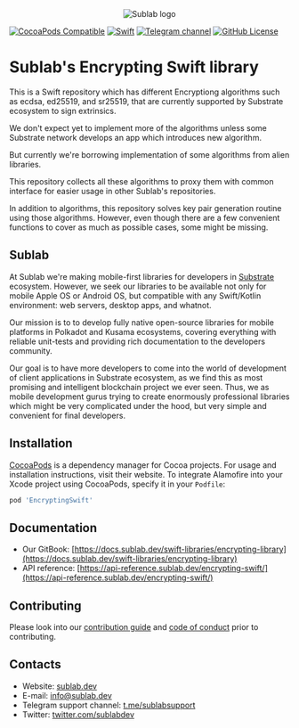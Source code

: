 <div align="center">

  <picture>
    <source media="(prefers-color-scheme: dark)" srcset="https://sublab.dev/logo_light.png">
    <img alt="Sublab logo" src="https://sublab.dev/logo.png">
  </picture>

</div>

[![CocoaPods Compatible](https://img.shields.io/cocoapods/v/encrypting-swift)](https://img.shields.io/cocoapods/v/encrypting-swift)
[![Swift](https://img.shields.io/badge/Swift-5.0.0-orange?style=flat-square)](https://img.shields.io/badge/Swift-5.0.0-Orange?style=flat-square)
[![Telegram channel](https://img.shields.io/badge/chat-telegram-green.svg?logo=telegram)](https://t.me/sublabsupport)
[![GitHub License](https://img.shields.io/badge/license-Apache%20License%202.0-blue.svg?style=flat)](http://www.apache.org/licenses/LICENSE-2.0)

# Sublab's Encrypting Swift library

This is a Swift repository which has different Encryptiong algorithms such as ecdsa, ed25519, and sr25519, that are currently supported by Substrate ecosystem to sign extrinsics.

We don't expect yet to implement more of the algorithms unless some Substrate network develops an app which introduces new algorithm.

But currently we're borrowing implementation of some algorithms from alien libraries.

This repository collects all these algorithms to proxy them with common interface for easier usage in other Sublab's repositories.

In addition to algorithms, this repository solves key pair generation routine using those algorithms. However, even though there are a few convenient functions to cover as much as possible cases, some might be missing.

## Sublab

At Sublab we're making mobile-first libraries for developers in [Substrate](https://substrate.io) ecosystem. However, we seek our libraries to be available not only for mobile Apple OS or Android OS, but compatible with any Swift/Kotlin environment: web servers, desktop apps, and whatnot.

Our mission is to to develop fully native open-source libraries for mobile platforms in Polkadot and Kusama ecosystems, covering everything with reliable unit-tests and providing rich documentation to the developers community. 

Our goal is to have more developers to come into the world of development of client applications in Substrate ecosystem, as we find this as most promising and intelligent blockchain project we ever seen. Thus, we as mobile development gurus trying to create enormously professional libraries which might be very complicated under the hood, but very simple and convenient for final developers.

## Installation

[CocoaPods](https://cocoapods.org) is a dependency manager for Cocoa projects. For usage and installation instructions, visit their website. To integrate Alamofire into your Xcode project using CocoaPods, specify it in your `Podfile`:

```ruby
pod 'EncryptingSwift'
```

## Documentation

- Our GitBook: [https://docs.sublab.dev/swift-libraries/encrypting-library](https://docs.sublab.dev/swift-libraries/encrypting-library)
- API reference: [https://api-reference.sublab.dev/encrypting-swift/](https://api-reference.sublab.dev/encrypting-swift/)

## Contributing

Please look into our [contribution guide](CONTRIBUTING.md) and [code of conduct](CODE_OF_CONDUCT.md) prior to contributing.

## Contacts

- Website: [sublab.dev](https://sublab.dev)
- E-mail: [info@sublab.dev](mailto:info@sublab.dev)
- Telegram support channel: [t.me/sublabsupport](t.me/sublabsupport)
- Twitter: [twitter.com/sublabdev](https://twitter.com/sublabdev)
